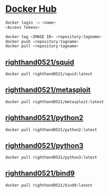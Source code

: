 ﻿# [Docker Hub](https://hub.docker.com/)

```bash
docker login -u <name>
<Access Tokens>

docker tag <IMAGE ID> <repository:tagname>
docker push <repository:tagname>
docker pull <repository:tagname>
```

## [righthand0521/squid](https://hub.docker.com/repository/docker/righthand0521/squid/general)

```bash
docker pull righthand0521/squid:latest
```

## [righthand0521/metasploit](https://hub.docker.com/repository/docker/righthand0521/metasploit/general)

```bash
docker pull righthand0521/metasploit:latest
```

## [righthand0521/python2](https://hub.docker.com/repository/docker/righthand0521/python2/general)

```bash
docker pull righthand0521/python2:latest
```

## [righthand0521/python3](https://hub.docker.com/repository/docker/righthand0521/python3/general)

```bash
docker pull righthand0521/python3:latest
```

## [righthand0521/bind9](https://hub.docker.com/repository/docker/righthand0521/bind9/general)

```bash
docker pull righthand0521/bind9:latest
```
